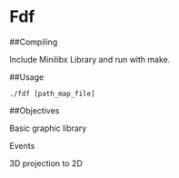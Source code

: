 # Fdf

##Compiling

Include Minilibx Library and run with make.

##Usage

`./fdf [path_map_file]`

##Objectives

Basic graphic library

Events

3D projection to 2D
